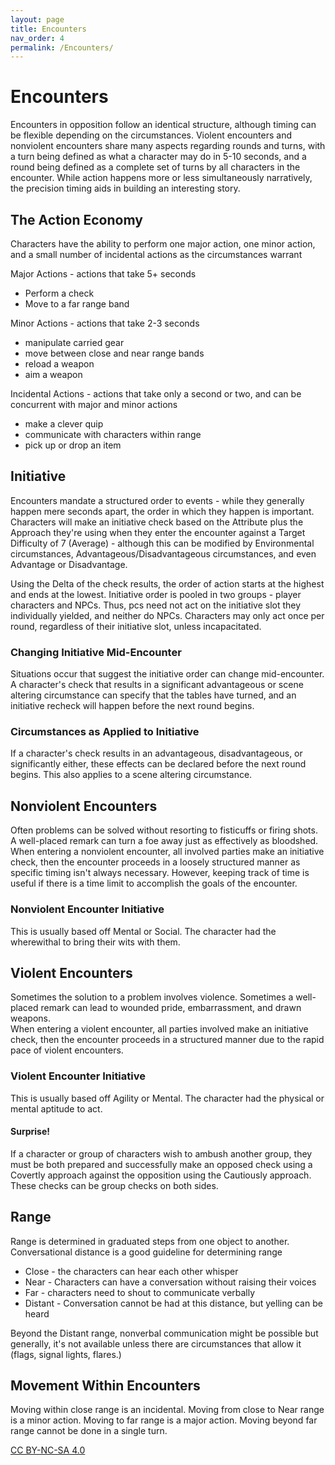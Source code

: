 ```yaml
---
layout: page
title: Encounters
nav_order: 4
permalink: /Encounters/
---
```

# Encounters

Encounters in opposition follow an identical structure, although timing can be flexible depending on the circumstances. Violent encounters and nonviolent encounters share many aspects regarding rounds and turns, with a turn being defined as what a character may do in 5-10 seconds, and a round being defined as a complete set of turns by all characters in the encounter.  While action happens more or less simultaneously narratively, the precision timing aids in building an interesting story.

## The Action Economy

Characters have the ability to perform one major action, one minor action, and a small number of incidental actions as the circumstances warrant

Major Actions - actions that take 5+ seconds

- Perform a check
- Move to a far range band

Minor Actions - actions that take 2-3 seconds

- manipulate carried gear
- move between close and near range bands
- reload a weapon
- aim a weapon

Incidental Actions - actions that take only a second or two, and can be concurrent with major and minor actions

- make a clever quip
- communicate with characters within range
- pick up or drop an item

## Initiative

Encounters mandate a structured order to events - while they generally happen mere seconds apart, the order in which they happen is important.  Characters will make an initiative check based on the Attribute plus the Approach they're using when they enter the encounter against a Target Difficulty of  7 (Average) - although this can be modified by Environmental circumstances, Advantageous/Disadvantageous circumstances, and even Advantage or Disadvantage.

Using the Delta of the check results, the order of action starts at the highest and ends at the lowest.  Initiative order is pooled in two groups - player characters and NPCs.  Thus, pcs need not act on the initiative slot they individually yielded, and neither do NPCs.  Characters may only act once per round, regardless of their initiative slot, unless incapacitated.

### Changing Initiative Mid-Encounter

Situations occur that suggest the initiative order can change mid-encounter.  A character's check that results in a significant advantageous or scene altering circumstance can specify that the tables have turned, and an initiative recheck will happen before the next round begins.

### Circumstances as Applied to Initiative

If a character's check results in an advantageous, disadvantageous, or significantly either, these effects can be declared before the next round begins.  This also applies to  a scene altering circumstance.

## Nonviolent Encounters

Often problems can be solved without resorting to fisticuffs or firing shots.  A well-placed remark can turn a foe away just as effectively as bloodshed.
When entering a nonviolent encounter, all involved parties make an initiative check, then the encounter proceeds in a loosely structured manner as specific timing isn't always necessary.  However, keeping track of time is useful if there is a time limit to accomplish the goals of the encounter.

### Nonviolent Encounter Initiative

This is usually based off Mental or Social.  The character had the wherewithal to bring their wits with them.

## Violent Encounters

Sometimes the solution to a problem involves violence.  Sometimes a well-placed remark can lead to wounded pride, embarrassment, and drawn weapons.  
When entering a violent encounter, all parties involved make an initiative check, then the encounter proceeds in a structured manner due to the rapid pace of violent encounters.  

### Violent Encounter Initiative

This is usually based off Agility or Mental.  The character had the physical or mental aptitude to act.

#### Surprise!

If a character or group of characters wish to ambush another group, they must be both prepared and successfully make an opposed check using a Covertly approach against the opposition using the Cautiously approach.  These checks can be group checks on both sides.  

## Range

Range is determined in graduated steps from one object to another.  Conversational distance is a good guideline for determining range

- Close  - the characters can hear each other whisper
- Near - Characters can have a conversation without raising their voices
- Far - characters need to shout to communicate verbally
- Distant - Conversation cannot be had at this distance, but yelling can be heard

Beyond the Distant range, nonverbal communication might be possible but generally, it's not available unless there are circumstances that allow it (flags, signal lights, flares.)

## Movement Within Encounters

Moving within close range is an incidental.  Moving from close to Near range is a minor action.  Moving to far range is a major action.  Moving beyond far range cannot be done in a single turn.  

[CC BY-NC-SA 4.0](https://creativecommons.org/licenses/by-nc-sa/4.0/)
